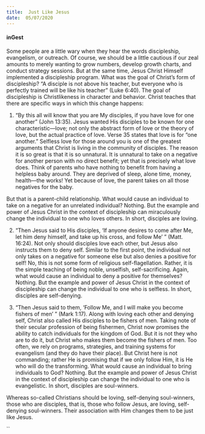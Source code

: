 ```yaml
---
title:  Just Like Jesus
date:  05/07/2020
---
```


#### inGest

Some people are a little wary when they hear the words discipleship, evangelism, or outreach. Of course, we should be a little cautious if our zeal amounts to merely wanting to grow numbers, develop growth charts, and conduct strategy sessions. But at the same time, Jesus Christ Himself implemented a discipleship program. What was the goal of Christ’s form of discipleship? “A disciple is not above his teacher, but everyone who is perfectly trained will be like his teacher” (Luke 6:40). The goal of discipleship is Christlikeness in character and behavior. Christ teaches that there are specific ways in which this change happens:

1. “By this all will know that you are My disciples, if you have love for one another” (John 13:35). Jesus wanted His disciples to be known for one characteristic—love; not only the abstract form of love or the theory of love, but the actual practice of love. Verse 35 states that love is for “one another.” Selfless love for those around you is one of the greatest arguments that Christ is living in the community of disciples. The reason it is so great is that it is so unnatural. It is unnatural to take on a negative for another person with no direct benefit; yet that is precisely what love does. Think of parents who have nothing to benefit from having a helpless baby around. They are deprived of sleep, alone time, money, health—the works! Yet because of love, the parent takes on all those negatives for the baby.

But that is a parent-child relationship. What would cause an individual to take on a negative for an unrelated individual? Nothing. But the example and power of Jesus Christ in the context of discipleship can miraculously change the individual to one who loves others. In short, disciples are loving.

2. “Then Jesus said to His disciples, ‘If anyone desires to come after Me, let him deny himself, and take up his cross, and follow Me’ ” (Matt. 16:24). Not only should disciples love each other, but Jesus also instructs them to deny self. Similar to the first point, the individual not only takes on a negative for someone else but also denies a positive for self! No, this is not some form of religious self-flagellation. Rather, it is the simple teaching of being noble, unselfish, self-sacrificing. Again, what would cause an individual to deny a positive for themselves? Nothing. But the example and power of Jesus Christ in the context of discipleship can change the individual to one who is selfless. In short, disciples are self-denying.

3. “Then Jesus said to them, ‘Follow Me, and I will make you become fishers of men’ ” (Mark 1:17). Along with loving each other and denying self, Christ also called His disciples to be fishers of men. Taking note of their secular profession of being fishermen, Christ now promises the ability to catch individuals for the kingdom of God. But it is not they who are to do it, but Christ who makes them become the fishers of men. Too often, we rely on programs, strategies, and training systems for evangelism (and they do have their place). But Christ here is not commanding; rather He is promising that if we only follow Him, it is He who will do the transforming. What would cause an individual to bring individuals to God? Nothing. But the example and power of Jesus Christ in the context of discipleship can change the individual to one who is evangelistic. In short, disciples are soul-winners.

Whereas so-called Christians should be loving, self-denying soul-winners, those who are disciples, that is, those who follow Jesus, are loving, self-denying soul-winners. Their association with Him changes them to be just like Jesus.

``